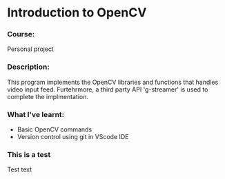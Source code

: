 # Introduction to OpenCV

### Course:
Personal project 

### Description:
This program implements the OpenCV libraries and functions that handles video input feed. Furtehrmore, a third party API 'g-streamer' is used to complete the implmentation.
### What I've learnt:
* Basic OpenCV commands
* Version control using git in VScode IDE

### This is a test
Test text
